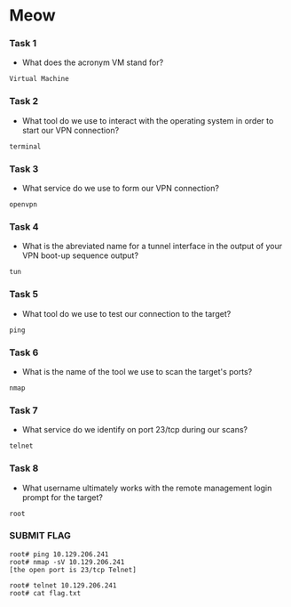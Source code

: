 # Meow
### Task 1
- What does the acronym VM stand for?
```
Virtual Machine
```

### Task 2
- What tool do we use to interact with the operating system in order to start our VPN connection?
```
terminal
```
### Task 3
- What service do we use to form our VPN connection?
```
openvpn
```
### Task 4
- What is the abreviated name for a tunnel interface in the output of your VPN boot-up sequence output?
```
tun
```
### Task 5
- What tool do we use to test our connection to the target?
```
ping
```
### Task 6
- What is the name of the tool we use to scan the target's ports?
```
nmap
```
### Task 7
- What service do we identify on port 23/tcp during our scans?
```
telnet
```
### Task 8
- What username ultimately works with the remote management login prompt for the target?
```
root
```
### SUBMIT FLAG
```
root# ping 10.129.206.241
root# nmap -sV 10.129.206.241
[the open port is 23/tcp Telnet]

root# telnet 10.129.206.241
root# cat flag.txt
```
